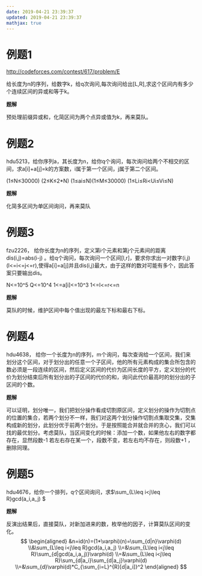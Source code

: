 ```yaml
---
date: 2019-04-21 23:39:37
updated: 2019-04-21 23:39:37
mathjax: true
---
```


# 例题1

http://codeforces.com/contest/617/problem/E

给长度为n的序列，给数字k，给q次询问,每次询问给出[L,R],求这个区间内有多少个连续区间的异或和等于k。

**题解**

 预处理前缀异或和，化简区间为两个点异或值为k，再来莫队。



# 例题2

hdu5213，给你序列a，其长度为n，给你q个询问，每次询问给两个不相交的区间，求a[i]+a[j]=k的方案数，i属于第一个区间，j属于第二个区间。

(1≤N≤30000) (2≤K≤2*N) (1≤ai≤N)(1≤M≤30000) (1≤Li≤Ri<Ui≤Vi≤N)

**题解**

 化简多区间为单区间询问，再来莫队



# 例题3

fzu2226， 给你长度为n的序列，定义第i个元素和第j个元素间的距离dis(i,j)=abs(i-j) 。给q个询问，每次询问一个区间[l,r]，要求你求出一对数字(i,j)(l<=i<=j<=r),使得a[i]=a[j]并且dis(i,j)最大，由于这样的数对可能有多个，因此答案只要输出dis。

N<=10^5 Q<=10^4 1<=a[i]<=10^3 1<=l<=r<=n

**题解**

 莫队的时候，维护区间中每个值出现的最左下标和最右下标。



# 例题4

hdu4638， 给你一个长度为n的序列，m个询问，每次查询给一个区间，我们来划分这个区间，对于划分出的任意一个子区间，他的所有元素构成的集合所包含的数必须是一段连续的区间，然后定义区间的代价为区间长度的平方，定义划分的代价为划分结束后所有划分出的子区间的代价的和，询问此代价最高时的划分出的子区间的个数。

**题解**

可以证明，划分唯一，我们把划分操作看成切割原区间，定义划分的操作为切割点的位置的集合，若两个划分不一样，我们对这两个划分操作切割点集取交集，交集构成新的划分，此划分优于前两个划分。于是按照能合并就合并的贪心，我们可以找的最优划分。考虑莫队，当区间变化的时候：添加一个数，如果他左右的数字都存在，显然段数-1 若左右存在某一个，段数不变，若左右均不存在，则段数+1 ，删除同理。



# 例题5

hdu4676，给你一个排列，q个区间询问，求$\sum_{L\leq i<j\leq R}gcd(a_i,a_j) $

**题解**

 反演出结果后，直接莫队，对新加进来的数，枚举他的因子，计算莫队区间的变化。
$$
\begin{aligned}
&n=id(n)=(1*\varphi)(n)=\sum_{d|n}\varphi(d) 
\\&\sum_{L\leq i<j\leq R}gcd(a_i,a_j) 
\\=&\sum_{L\leq i<j\leq R}\sum_{d|gcd(a_i,a_j)}\varphi(d) 
\\=&\sum_{L\leq i<j\leq R}\sum_{d|a_i}\sum_{d|a_j}\varphi(d) 
\\=&\sum_{d}\varphi(d)*C_{\sum_{i=L}^{R}[d|a_i]}^2
\end{aligned}
$$
